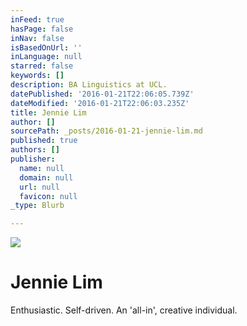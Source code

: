 ```yaml
---
inFeed: true
hasPage: false
inNav: false
isBasedOnUrl: ''
inLanguage: null
starred: false
keywords: []
description: BA Linguistics at UCL.
datePublished: '2016-01-21T22:06:05.739Z'
dateModified: '2016-01-21T22:06:03.235Z'
title: Jennie Lim
author: []
sourcePath: _posts/2016-01-21-jennie-lim.md
published: true
authors: []
publisher:
  name: null
  domain: null
  url: null
  favicon: null
_type: Blurb

---
```

![](https://s3-us-west-2.amazonaws.com/the-grid-img/p/0f1f6d2bb7e49695db3e19159aff417f2f8d462b.jpg)

# Jennie Lim

Enthusiastic. Self-driven. An 'all-in', creative individual.